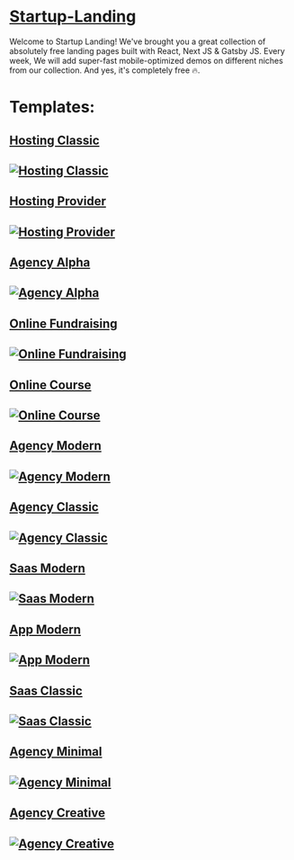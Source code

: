 # [Startup-Landing](https://startuplanding.redq.io)

Welcome to Startup Landing! We've brought you a great collection of absolutely free landing pages built with React, Next JS & Gatsby JS. Every week, We will add super-fast mobile-optimized demos on different niches from our collection. And yes, it's completely free 🔥.

# Templates:

## [Hosting Classic](https://startup-hosting-classic.vercel.app)

[![Hosting Classic](https://s3.amazonaws.com/redqteam.com/startupio/github_hosting_classic.png)](https://startup-hosting-classic.vercel.app)
---

## [Hosting Provider](https://startup-hosting-provider.vercel.app)

[![Hosting Provider](https://s3.amazonaws.com/redqteam.com/startupio/github-hosting.png)](https://startup-hosting-provider.vercel.app)
---

## [Agency Alpha](https://startup-agency-alpha.vercel.app)

[![Agency Alpha](https://s3.amazonaws.com/redqteam.com/startupio/github.png)](https://startup-agency-alpha.vercel.app)
---

## [Online Fundraising](https://startup-online-fundraising.vercel.app)

[![Online Fundraising](https://s3.amazonaws.com/redqteam.com/startupio/donation2.png)](https://startup-online-fundraising.vercel.app)
---

## [Online Course](https://startup-online-course.vercel.app)

[![Online Course](https://s3.amazonaws.com/redqteam.com/startupio/Frame34.png)](https://startup-online-course.vercel.app)
---

## [Agency Modern](https://startup-agency-modern.vercel.app)

[![Agency Modern](https://s3.amazonaws.com/redqteam.com/startupio/Frame_28.png)](https://startup-agency-modern.vercel.app)
---

## [Agency Classic](https://startup-agency-modern.vercel.app)

[![Agency Classic](https://s3.amazonaws.com/redqteam.com/startupio/Frame_31.png)](https://startup-agency-classic.vercel.app)
---

## [Saas Modern](https://startup-agency-modern.vercel.app)

[![Saas Modern](https://s3.amazonaws.com/redqteam.com/startupio/Frame_30.png)](https://startup-saas-modern.vercel.app)
---

## [App Modern](https://startup-agency-modern.vercel.app)

[![App Modern](https://s3.amazonaws.com/redqteam.com/startupio/Frame_27.png)](https://startup-app-modern.vercel.app)
---

## [Saas Classic](https://startup-agency-modern.vercel.app)

[![Saas Classic](https://s3.amazonaws.com/redqteam.com/startupio/Frame_32.png)](https://startup-saas-classic.vercel.app)
---

## [Agency Minimal](https://startup-agency-modern.vercel.app)

[![Agency Minimal](https://s3.amazonaws.com/redqteam.com/startupio/Frame_29.png)](https://startup-agency-minimal.vercel.app)
---

## [Agency Creative](https://startup-agency-creative.vercel.app)

[![Agency Creative](https://s3.amazonaws.com/redqteam.com/startupio/Frame_33.png)](https://startup-agency-creative.vercel.app)
---
